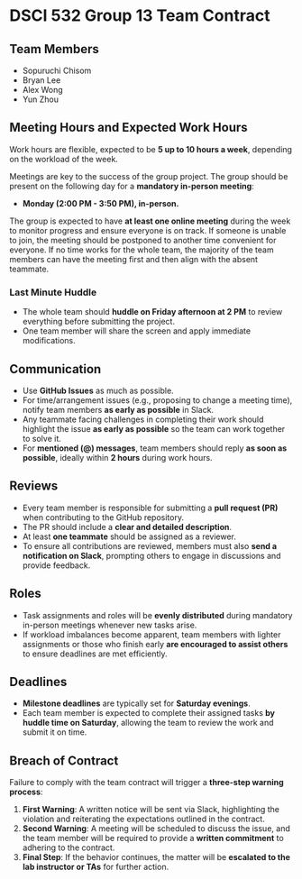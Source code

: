 # DSCI 532 Group 13 Team Contract

## Team Members
- Sopuruchi Chisom
- Bryan Lee
- Alex Wong
- Yun Zhou

## Meeting Hours and Expected Work Hours

Work hours are flexible, expected to be **5 up to 10 hours a week**, depending on the workload of the week.

Meetings are key to the success of the group project. The group should be present on the following day for a **mandatory in-person meeting**:

- **Monday (2:00 PM - 3:50 PM), in-person.**

The group is expected to have **at least one online meeting** during the week to monitor progress and ensure everyone is on track. If someone is unable to join, the meeting should be postponed to another time convenient for everyone. If no time works for the whole team, the majority of the team members can have the meeting first and then align with the absent teammate.

### Last Minute Huddle
- The whole team should **huddle on Friday afternoon at 2 PM** to review everything before submitting the project.
- One team member will share the screen and apply immediate modifications.

## Communication
- Use **GitHub Issues** as much as possible.
- For time/arrangement issues (e.g., proposing to change a meeting time), notify team members **as early as possible** in Slack.
- Any teammate facing challenges in completing their work should highlight the issue **as early as possible** so the team can work together to solve it.
- For **mentioned (@) messages**, team members should reply **as soon as possible**, ideally within **2 hours** during work hours.

## Reviews
- Every team member is responsible for submitting a **pull request (PR)** when contributing to the GitHub repository.
- The PR should include a **clear and detailed description**.
- At least **one teammate** should be assigned as a reviewer.
- To ensure all contributions are reviewed, members must also **send a notification on Slack**, prompting others to engage in discussions and provide feedback.

## Roles
- Task assignments and roles will be **evenly distributed** during mandatory in-person meetings whenever new tasks arise.
- If workload imbalances become apparent, team members with lighter assignments or those who finish early **are encouraged to assist others** to ensure deadlines are met efficiently.

## Deadlines
- **Milestone deadlines** are typically set for **Saturday evenings**.
- Each team member is expected to complete their assigned tasks **by huddle time on Saturday**, allowing the team to review the work and submit it on time.

## Breach of Contract
Failure to comply with the team contract will trigger a **three-step warning process**:

1. **First Warning**: A written notice will be sent via Slack, highlighting the violation and reiterating the expectations outlined in the contract.
2. **Second Warning**: A meeting will be scheduled to discuss the issue, and the team member will be required to provide a **written commitment** to adhering to the contract.
3. **Final Step**: If the behavior continues, the matter will be **escalated to the lab instructor or TAs** for further action.
